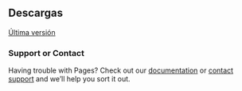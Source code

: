 ## Descargas

[Última versión](https://github.com/mastersolutionssrl/eternumpro-desktop-releases/releases/latest)

### Support or Contact

Having trouble with Pages? Check out our [documentation](https://help.github.com/categories/github-pages-basics/) or [contact support](https://github.com/contact) and we’ll help you sort it out.
